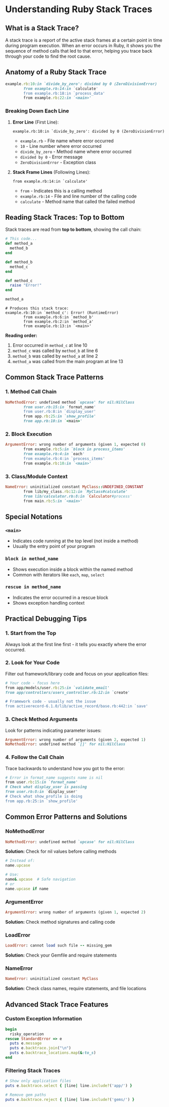 # Understanding Ruby Stack Traces

## What is a Stack Trace?

A stack trace is a report of the active stack frames at a certain point in time during program execution. When an error occurs in Ruby, it shows you the sequence of method calls that led to that error, helping you trace back through your code to find the root cause.

## Anatomy of a Ruby Stack Trace

```ruby
example.rb:10:in `divide_by_zero': divided by 0 (ZeroDivisionError)
        from example.rb:14:in `calculate'
        from example.rb:18:in `process_data'
        from example.rb:22:in `<main>'
```

### Breaking Down Each Line

1. **Error Line** (First Line):
   ```
   example.rb:10:in `divide_by_zero': divided by 0 (ZeroDivisionError)
   ```
   - `example.rb` - File name where error occurred
   - `10` - Line number where error occurred
   - `divide_by_zero` - Method name where error occurred
   - `divided by 0` - Error message
   - `ZeroDivisionError` - Exception class

2. **Stack Frame Lines** (Following Lines):
   ```
   from example.rb:14:in `calculate'
   ```
   - `from` - Indicates this is a calling method
   - `example.rb:14` - File and line number of the calling code
   - `calculate` - Method name that called the failed method

## Reading Stack Traces: Top to Bottom

Stack traces are read from **top to bottom**, showing the call chain:

```ruby
# This code...
def method_a
  method_b
end

def method_b
  method_c
end

def method_c
  raise "Error!"
end

method_a
```

```
# Produces this stack trace:
example.rb:10:in `method_c': Error! (RuntimeError)
        from example.rb:6:in `method_b'
        from example.rb:2:in `method_a'
        from example.rb:13:in `<main>'
```

**Reading order:**
1. Error occurred in `method_c` at line 10
2. `method_c` was called by `method_b` at line 6
3. `method_b` was called by `method_a` at line 2
4. `method_a` was called from the main program at line 13


## Common Stack Trace Patterns

### 1. Method Call Chain
```ruby
NoMethodError: undefined method `upcase' for nil:NilClass
        from user.rb:15:in `format_name'
        from user.rb:8:in `display_user'
        from app.rb:25:in `show_profile'
        from app.rb:10:in `<main>'
```

### 2. Block Execution
```ruby
ArgumentError: wrong number of arguments (given 1, expected 0)
        from example.rb:5:in `block in process_items'
        from example.rb:4:in `each'
        from example.rb:4:in `process_items'
        from example.rb:10:in `<main>'
```

### 3. Class/Module Context
```ruby
NameError: uninitialized constant MyClass::UNDEFINED_CONSTANT
        from lib/my_class.rb:12:in `MyClass#calculate'
        from lib/calculator.rb:8:in `Calculator#process'
        from main.rb:5:in `<main>'
```

## Special Notations

### `<main>`
- Indicates code running at the top level (not inside a method)
- Usually the entry point of your program

### `block in method_name`
- Shows execution inside a block within the named method
- Common with iterators like `each`, `map`, `select`

### `rescue in method_name`
- Indicates the error occurred in a rescue block
- Shows exception handling context

## Practical Debugging Tips

### 1. Start from the Top
Always look at the first line first - it tells you exactly where the error occurred.

### 2. Look for Your Code
Filter out framework/library code and focus on your application files:
```ruby
# Your code - focus here
from app/models/user.rb:25:in `validate_email'
from app/controllers/users_controller.rb:12:in `create'

# Framework code - usually not the issue
from activerecord-6.1.0/lib/active_record/base.rb:442:in `save'
```

### 3. Check Method Arguments
Look for patterns indicating parameter issues:
```ruby
ArgumentError: wrong number of arguments (given 2, expected 1)
NoMethodError: undefined method `[]' for nil:NilClass
```

### 4. Follow the Call Chain
Trace backwards to understand how you got to the error:
```ruby
# Error in format_name suggests name is nil
from user.rb:15:in `format_name'
# Check what display_user is passing
from user.rb:8:in `display_user'  
# Check what show_profile is doing
from app.rb:25:in `show_profile'
```

## Common Error Patterns and Solutions

### NoMethodError
```ruby
NoMethodError: undefined method `upcase' for nil:NilClass
```
**Solution:** Check for nil values before calling methods
```ruby
# Instead of:
name.upcase

# Use:
name&.upcase  # Safe navigation
# or
name.upcase if name
```

### ArgumentError
```ruby
ArgumentError: wrong number of arguments (given 1, expected 2)
```
**Solution:** Check method signatures and calling code

### LoadError
```ruby
LoadError: cannot load such file -- missing_gem
```
**Solution:** Check your Gemfile and require statements

### NameError
```ruby
NameError: uninitialized constant MyClass
```
**Solution:** Check class names, require statements, and file locations

## Advanced Stack Trace Features

### Custom Exception Information
```ruby
begin
  risky_operation
rescue StandardError => e
  puts e.message
  puts e.backtrace.join("\n")
  puts e.backtrace_locations.map(&:to_s)
end
```

### Filtering Stack Traces
```ruby
# Show only application files
puts e.backtrace.select { |line| line.include?('app/') }

# Remove gem paths
puts e.backtrace.reject { |line| line.include?('gems/') }
```